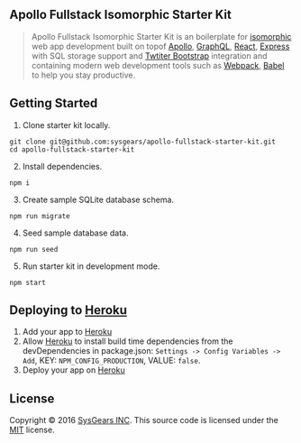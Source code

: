 ## Apollo Fullstack Isomorphic Starter Kit

> Apollo Fullstack Isomorphic Starter Kit is an boilerplate for [isomorphic](http://isomorphic.net/javascript)
> web app development built on topof [Apollo](http://www.apollostack.com/), 
> [GraphQL](http://graphql.org/), [React](https://facebook.github.io/react/), 
> [Express](http://expressjs.com/) with SQL storage support and 
> [Twtiter Bootstrap](http://getbootstrap.com/) integration and containing modern web development
> tools such as [Webpack](http://webpack.github.io/), [Babel](http://babeljs.io/) to help you stay productive.

## Getting Started

1. Clone starter kit locally.

  ```
  git clone git@github.com:sysgears/apollo-fullstack-starter-kit.git
  cd apollo-fullstack-starter-kit
  ```

2. Install dependencies.

  ```
  npm i
  ```

3. Create sample SQLite database schema.

  ```
  npm run migrate
  ```

4. Seed sample database data.

  ```
  npm run seed
  ```

5. Run starter kit in development mode.

  ```
  npm start
  ```

## Deploying to [Heroku]
1. Add your app to [Heroku]
1. Allow [Heroku] to install build time dependencies from the devDependencies in package.json:
   `Settings -> Config Variables -> Add`, KEY: `NPM_CONFIG_PRODUCTION`, VALUE: `false`.
1. Deploy your app on [Heroku]

[Heroku]: (https://heroku.com)

## License
Copyright © 2016 [SysGears INC](http://sysgears.com). This source code is licensed under the [MIT][] license.

[MIT]: LICENSE
